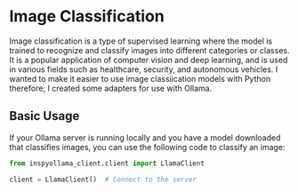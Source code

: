# Image Classification

Image classification is a type of supervised learning where the model is trained to recognize and classify images into different categories or classes. It is a popular application of computer vision and deep learning, and is used in various fields such as healthcare, security, and autonomous vehicles. I wanted to make it easier to use image classiication models with Python therefore; I created some adapters for use with Ollama.

## Basic Usage

If your Ollama server is running locally and you have a model downloaded that classifies images, you can use the following code to classify an image:

```python
from inspyollama_client.client import LlamaClient

client = LlamaClient()  # Connect to the server

```
